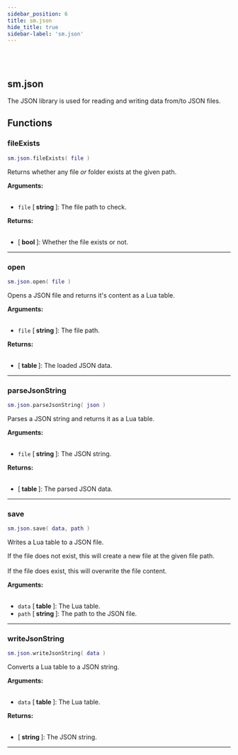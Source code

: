 ```yaml
---
sidebar_position: 6
title: sm.json
hide_title: true
sidebar-label: 'sm.json'
---
```


<br></br>

## sm.json

The JSON library is used for reading and writing data from/to JSON files.

## Functions

### fileExists

```lua
sm.json.fileExists( file )
```

Returns whether any file *or* folder exists at the given path.

<strong>Arguments:</strong> <br></br>

- <code>file</code> [<strong> string </strong>]: The file path to check.

<strong>Returns:</strong> <br></br>

- [<strong> bool </strong>]: Whether the file exists or not.

---

### open

```lua
sm.json.open( file )
```

Opens a JSON file and returns it's content as a Lua table.

<strong>Arguments:</strong> <br></br>

- <code>file</code> [<strong> string </strong>]: The file path.

<strong>Returns:</strong> <br></br>

- [<strong> table </strong>]: The loaded JSON data.

---

### parseJsonString

```lua
sm.json.parseJsonString( json )
```

Parses a JSON string and returns it as a Lua table.

<strong>Arguments:</strong> <br></br>

- <code>file</code> [<strong> string </strong>]: The JSON string.

<strong>Returns:</strong> <br></br>

- [<strong> table </strong>]: The parsed JSON data.

---

### save

```lua
sm.json.save( data, path )
```

Writes a Lua table to a JSON file.

If the file does not exist, this will create a new file at the given file path. <br></br>
If the file does exist, this will overwrite the file content.

<strong>Arguments:</strong> <br></br>

- <code>data</code> [<strong> table </strong>]: The Lua table.
- <code>path</code> [<strong> string </strong>]: The path to the JSON file.

---

### writeJsonString

```lua
sm.json.writeJsonString( data )
```

Converts a Lua table to a JSON string.

<strong>Arguments:</strong> <br></br>

- <code>data</code> [<strong> table </strong>]: The Lua table.

<strong>Returns:</strong> <br></br>

- [<strong> string </strong>]: The JSON string.

---